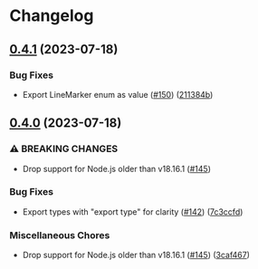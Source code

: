 # Changelog

## [0.4.1](https://github.com/meyfa/selena/compare/v0.4.0...v0.4.1) (2023-07-18)


### Bug Fixes

* Export LineMarker enum as value ([#150](https://github.com/meyfa/selena/issues/150)) ([211384b](https://github.com/meyfa/selena/commit/211384b20ba0f04f27a747fd46e41985d83e6e21))

## [0.4.0](https://github.com/meyfa/selena/compare/v0.3.0...v0.4.0) (2023-07-18)


### ⚠ BREAKING CHANGES

* Drop support for Node.js older than v18.16.1 ([#145](https://github.com/meyfa/selena/issues/145))

### Bug Fixes

* Export types with "export type" for clarity ([#142](https://github.com/meyfa/selena/issues/142)) ([7c3ccfd](https://github.com/meyfa/selena/commit/7c3ccfd61a0423ed1f0ef070458be4d2317eb810))


### Miscellaneous Chores

* Drop support for Node.js older than v18.16.1 ([#145](https://github.com/meyfa/selena/issues/145)) ([3caf467](https://github.com/meyfa/selena/commit/3caf467ccd8dd5f70b8c2552c3fbcbf9dfc88499))
